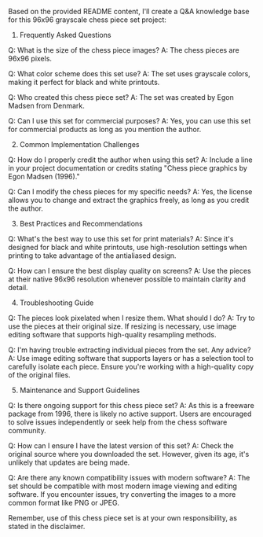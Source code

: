 Based on the provided README content, I'll create a Q&A knowledge base for this 96x96 grayscale chess piece set project:

1. Frequently Asked Questions

Q: What is the size of the chess piece images?
A: The chess pieces are 96x96 pixels.

Q: What color scheme does this set use?
A: The set uses grayscale colors, making it perfect for black and white printouts.

Q: Who created this chess piece set?
A: The set was created by Egon Madsen from Denmark.

Q: Can I use this set for commercial purposes?
A: Yes, you can use this set for commercial products as long as you mention the author.

2. Common Implementation Challenges

Q: How do I properly credit the author when using this set?
A: Include a line in your project documentation or credits stating "Chess piece graphics by Egon Madsen (1996)."

Q: Can I modify the chess pieces for my specific needs?
A: Yes, the license allows you to change and extract the graphics freely, as long as you credit the author.

3. Best Practices and Recommendations

Q: What's the best way to use this set for print materials?
A: Since it's designed for black and white printouts, use high-resolution settings when printing to take advantage of the antialiased design.

Q: How can I ensure the best display quality on screens?
A: Use the pieces at their native 96x96 resolution whenever possible to maintain clarity and detail.

4. Troubleshooting Guide

Q: The pieces look pixelated when I resize them. What should I do?
A: Try to use the pieces at their original size. If resizing is necessary, use image editing software that supports high-quality resampling methods.

Q: I'm having trouble extracting individual pieces from the set. Any advice?
A: Use image editing software that supports layers or has a selection tool to carefully isolate each piece. Ensure you're working with a high-quality copy of the original files.

5. Maintenance and Support Guidelines

Q: Is there ongoing support for this chess piece set?
A: As this is a freeware package from 1996, there is likely no active support. Users are encouraged to solve issues independently or seek help from the chess software community.

Q: How can I ensure I have the latest version of this set?
A: Check the original source where you downloaded the set. However, given its age, it's unlikely that updates are being made.

Q: Are there any known compatibility issues with modern software?
A: The set should be compatible with most modern image viewing and editing software. If you encounter issues, try converting the images to a more common format like PNG or JPEG.

Remember, use of this chess piece set is at your own responsibility, as stated in the disclaimer.